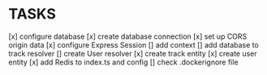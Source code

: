 # TASKS

[x] configure database
[x] create database connection
[x] set up CORS origin data
[x] configure Express Session
[] add context
[] add database to track resolver
[] create User resolver
[x] create track entity
[x] create user entity
[x] add Redis to index.ts and config
[] check .dockerignore file

